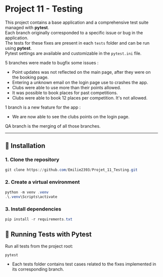 # Project 11 - Testing

This project contains a base application and a comprehensive test suite managed with **pytest**.  
Each branch originally corresponded to a specific issue or bug in the application.  
The tests for these fixes are present in each `tests` folder and can be run using **pytest**.  
Pytest settings are available and customizable in the `pytest.ini` file.  

5 branches were made to bugfix some issues :  
- Point updates was not reflected on the main page, after they were on the booking page.  
- Entering a unknown email on the login page use to crashes the app.  
- Clubs were able to use more than their points allowed.  
- It was possible to book places for past competitions.  
- Clubs were able to book 12 places per competition. It's not allowed.  

1 branch is a new feature for the app :  
- We are now able to see the clubs points on the login page.  

QA branch is the merging of all those branches.  

---

## 🚀 Installation

### 1. Clone the repository
```powershell
git clone https://github.com/Emilie2393/Projet_11_Testing.git
```

### 2. Create a virtual environment  
```powershell
python -m venv .venv
.\.venv\Scripts\activate
```  

### 3. Install dependencies  
```powershell
pip install -r requirements.txt
```  

## 🧪 Running Tests with Pytest  

Run all tests from the project root:  

```powershell
pytest
```  

- Each tests folder contains test cases related to the fixes implemented in its corresponding branch.  

